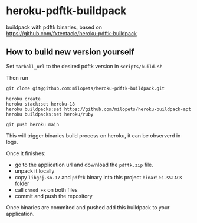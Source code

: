 # heroku-pdftk-buildpack
buildpack with pdftk binaries, based on https://github.com/fxtentacle/heroku-pdftk-buildpack

## How to build new version yourself

Set `tarball_url` to the desired pdftk version in `scripts/build.sh`

Then run

```
git clone git@github.com:milopets/heroku-pdftk-buildpack.git

heroku create
heroku stack:set heroku-18
heroku buildpacks:set https://github.com/milopets/heroku-buildpack-apt
heroku buildpacks:set heroku/ruby

git push heroku main
```

This will trigger binaries build process on heroku, it can be observerd in logs.

Once it finishes:

* go to the application url and download the `pdftk.zip` file.
* unpack it locally
* copy `libgcj.so.17` and `pdftk` binary into this project `binaries-$STACK` folder
* call `chmod +x` on both files
* commit and push the repository

Once binaries are commited and pushed add this buildpack to your application.





